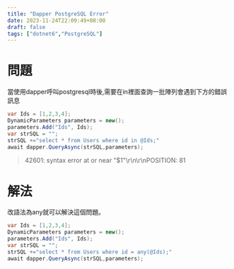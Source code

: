 ```yaml
---
title: "Dapper PostgreSQL Error"
date: 2023-11-24T22:09:49+08:00
draft: false
tags: ["dotnet6","PostgreSQL"]
---
```

# 問題
當使用dapper呼叫postgresql時後,需要在in裡面查詢一批陣列會遇到下方的錯誤訊息
```C#
var Ids = [1,2,3,4];
DynamicParameters parameters = new();
parameters.Add("Ids", Ids);
var strSQL = "";
strSQL +="select * from Users where id in @Ids;"
await dapper.QueryAsync(strSQL,parameters);
```
> 42601: syntax error at or near "$1"\r\n\r\nPOSITION: 81
# 解法
改語法為any就可以解決這個問題。
```C#
var Ids = [1,2,3,4];
DynamicParameters parameters = new();
parameters.Add("Ids", Ids);
var strSQL = "";
strSQL +="select * from Users where id = any(@Ids);"
await dapper.QueryAsync(strSQL,parameters);

```
